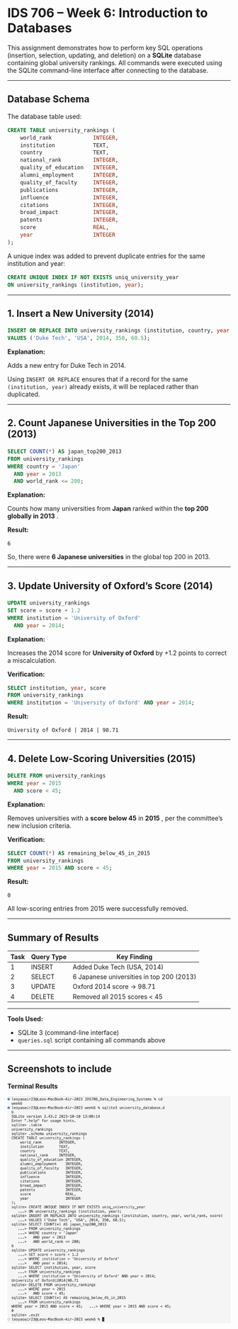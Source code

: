 # IDS 706 – Week 6: Introduction to Databases

This assignment demonstrates how to perform key SQL operations (insertion, selection, updating, and deletion) on a **SQLite** database containing global university rankings.
All commands were executed using the SQLite command-line interface after connecting to the database.

---

## Database Schema

The database table used:

```sql
CREATE TABLE university_rankings (
    world_rank             INTEGER,
    institution            TEXT,
    country                TEXT,
    national_rank          INTEGER,
    quality_of_education   INTEGER,
    alumni_employment      INTEGER,
    quality_of_faculty     INTEGER,
    publications           INTEGER,
    influence              INTEGER,
    citations              INTEGER,
    broad_impact           INTEGER,
    patents                INTEGER,
    score                  REAL,
    year                   INTEGER
);
```

A unique index was added to prevent duplicate entries for the same institution and year:

```sql
CREATE UNIQUE INDEX IF NOT EXISTS uniq_university_year
ON university_rankings (institution, year);
```

---

## 1. Insert a New University (2014)

```sql
INSERT OR REPLACE INTO university_rankings (institution, country, year, world_rank, score)
VALUES ('Duke Tech', 'USA', 2014, 350, 60.5);
```

**Explanation:**

Adds a new entry for Duke Tech in 2014.

Using `INSERT OR REPLACE` ensures that if a record for the same `(institution, year)` already exists, it will be replaced rather than duplicated.

---

## 2. Count Japanese Universities in the Top 200 (2013)

```sql
SELECT COUNT(*) AS japan_top200_2013
FROM university_rankings
WHERE country = 'Japan'
  AND year = 2013
  AND world_rank <= 200;
```

**Explanation:**

Counts how many universities from **Japan** ranked within the **top 200 globally in 2013** .

**Result:**

```
6
```

So, there were **6 Japanese universities** in the global top 200 in 2013.

---

## 3. Update University of Oxford’s Score (2014)

```sql
UPDATE university_rankings
SET score = score + 1.2
WHERE institution = 'University of Oxford'
  AND year = 2014;
```

**Explanation:**

Increases the 2014 score for **University of Oxford** by +1.2 points to correct a miscalculation.

**Verification:**

```sql
SELECT institution, year, score
FROM university_rankings
WHERE institution = 'University of Oxford' AND year = 2014;
```

**Result:**

```
University of Oxford | 2014 | 98.71
```

---

## 4. Delete Low-Scoring Universities (2015)

```sql
DELETE FROM university_rankings
WHERE year = 2015
  AND score < 45;
```

**Explanation:**

Removes universities with a **score below 45** in **2015** , per the committee’s new inclusion criteria.

**Verification:**

```sql
SELECT COUNT(*) AS remaining_below_45_in_2015
FROM university_rankings
WHERE year = 2015 AND score < 45;
```

**Result:**

```
0
```

All low-scoring entries from 2015 were successfully removed.

---

## Summary of Results

| Task | Query Type | Key Finding                               |
| ---- | ---------- | ----------------------------------------- |
| 1    | INSERT     | Added Duke Tech (USA, 2014)               |
| 2    | SELECT     | 6 Japanese universities in top 200 (2013) |
| 3    | UPDATE     | Oxford 2014 score → 98.71                 |
| 4    | DELETE     | Removed all 2015 scores < 45              |

---

**Tools Used:**

- SQLite 3 (command-line interface)
- `queries.sql` script containing all commands above

---

## Screenshots to include

**Terminal Results**

![terminal screenshot](screenshot.png)
